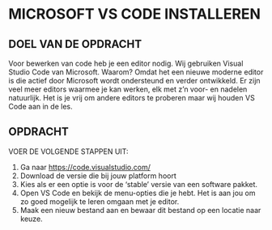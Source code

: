 # MICROSOFT VS CODE INSTALLEREN

## DOEL VAN DE OPDRACHT

Voor bewerken van code heb je een editor nodig. Wij gebruiken Visual Studio Code van Microsoft. Waarom?
Omdat het een nieuwe moderne editor is die actief door Microsoft wordt ondersteund en verder ontwikkeld. Er
zijn veel meer editors waarmee je kan werken, elk met z’n voor- en nadelen natuurlijk. Het is je vrij om andere editors te proberen maar wij houden VS Code aan in de les.

## OPDRACHT

VOER DE VOLGENDE STAPPEN UIT:

1. Ga naar https://code.visualstudio.com/
2. Download de versie die bij jouw platform hoort
3. Kies als er een optie is voor de ‘stable’ versie van een software pakket.
4. Open VS Code en bekijk de menu-opties die je hebt. Het is aan jou om zo goed mogelijk te leren omgaan met je editor.
5. Maak een nieuw bestand aan en bewaar dit  bestand op een locatie naar keuze.
